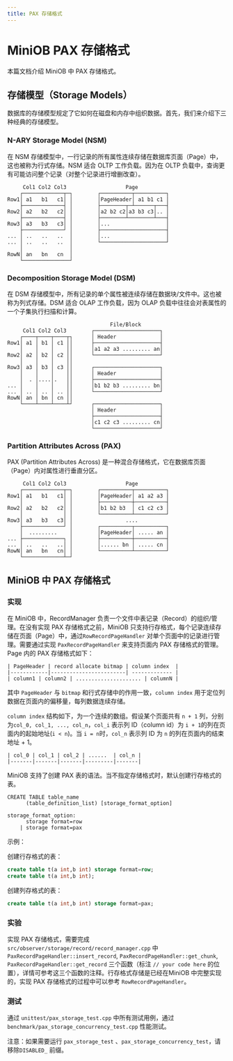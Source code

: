```yaml
---
title: PAX 存储格式
---
```


# MiniOB PAX 存储格式

本篇文档介绍 MiniOB 中 PAX 存储格式。

## 存储模型（Storage Models）

数据库的存储模型规定了它如何在磁盘和内存中组织数据。首先，我们来介绍下三种经典的存储模型。

### N-ARY Storage Model (NSM)

在 NSM 存储模型中，一行记录的所有属性连续存储在数据库页面（Page）中，这也被称为行式存储。NSM 适合 OLTP 工作负载。因为在 OLTP 负载中，查询更有可能访问整个记录（对整个记录进行增删改查）。

```
     Col1 Col2 Col3                   Page          
    ┌─────────────┬─┐        ┌──────────┬──────────┐
Row1│ a1   b1   c1│ │        │PageHeader│ a1 b1 c1 │
    ├─────────────┤ │        ├────────┬─┴──────┬───┤
Row2│ a2   b2   c2│ │        │a2 b2 c2│a3 b3 c3│.. │
    ├─────────────┤ │        ├────────┴────────┴───┤
Row3│ a3   b3   c3│ │        │...                  │
    ├─────────────┘ │        ├─────────────────────┤
... │ ..   ..   ..  │        │...                  │
... │ ..   ..   ..  │        └─────────────────────┘
    │               │                               
RowN│ an   bn   cn  │                               
    └───────────────┘ 
```

### Decomposition Storage Model (DSM)

在 DSM 存储模型中，所有记录的单个属性被连续存储在数据块/文件中。这也被称为列式存储。DSM 适合 OLAP 工作负载，因为 OLAP 负载中往往会对表属性的一个子集执行扫描和计算。

```
                                 File/Block       
     Col1 Col2 Col3        ┌─────────────────────┐
    ┌────┬────┬────┬┐      │ Header              │
Row1│ a1 │ b1 │ c1 ││      ├─────────────────────┤
    │    │    │    ││      │a1 a2 a3 ......... an│
Row2│ a2 │ b2 │ c2 ││      └─────────────────────┘
    │    │    │    ││                             
Row3│ a3 │ b3 │ c3 ││      ┌─────────────────────┐
    │    │    │    ││      │ Header              │
    │  . │....│.   ││      ├─────────────────────┤
... │    │    │    ││      │b1 b2 b3 ......... bn│
... │ .. │ .. │ .. ││      └─────────────────────┘
RowN│ an │ bn │ cn ││                             
    └────┴────┴────┴┘      ┌─────────────────────┐
                           │ Header              │
                           ├─────────────────────┤
                           │c1 c2 c3 ......... cn│
                           └─────────────────────┘
```

### Partition Attributes Across (PAX)

PAX (Partition Attributes Across) 是一种混合存储格式，它在数据库页面（Page）内对属性进行垂直分区。

```
     Col1 Col2 Col3                   Page          
    ┌─────────────┬─┐        ┌──────────┬──────────┐
Row1│ a1   b1   c1│ │        │PageHeader│ a1 a2 a3 │
    │             │ │        ├──────────┼──────────┤
Row2│ a2   b2   c2│ │        │b1 b2 b3  │ c1 c2 c3 │
    │             │ │        └──────────┴──────────┘
Row3│ a3   b3   c3│ │                 ....          
    ├─────────────┘ │        ┌──────────┬──────────┐
    │  .........    │        │PageHeader│ ..... an │
... ├─────────────┐ │        ├──────────┼──────────┤
... │ ..   ..   ..│ │        │...... bn │ ..... cn │
RowN│ an   bn   cn│ │        └──────────┴──────────┘
    └─────────────┴─┘                               
```

## MiniOB 中 PAX 存储格式

### 实现

在 MiniOB 中，RecordManager 负责一个文件中表记录（Record）的组织/管理。在没有实现 PAX 存储格式之前，MiniOB 只支持行存格式，每个记录连续存储在页面（Page）中，通过`RowRecordPageHandler` 对单个页面中的记录进行管理。需要通过实现 `PaxRecordPageHandler` 来支持页面内 PAX 存储格式的管理。
Page 内的 PAX 存储格式如下：
```
| PageHeader | record allocate bitmap | column index  |
|------------|------------------------| ------------- |
| column1 | column2 | ..................... | columnN |
```
其中 `PageHeader` 与 `bitmap` 和行式存储中的作用一致，`column index` 用于定位列数据在页面内的偏移量，每列数据连续存储。

`column index` 结构如下，为一个连续的数组。假设某个页面共有 `n + 1` 列，分别为`col_0, col_1, ..., col_n`，`col_i` 表示列 ID（column id）为 `i + 1`的列在页面内的起始地址(`i < n`)。当 `i = n`时，`col_n` 表示列 ID 为 `n` 的列在页面内的结束地址 + 1。
```
| col_0 | col_1 | col_2 | ......  | col_n |
|-------|-------|-------|---------|-------|
```


MiniOB 支持了创建 PAX 表的语法。当不指定存储格式时，默认创建行存格式的表。
```
CREATE TABLE table_name
      (table_definition_list) [storage_format_option]

storage_format_option:
      storage format=row
    | storage format=pax
```
示例：

创建行存格式的表：

```sql
create table t(a int,b int) storage format=row;
create table t(a int,b int);
```

创建列存格式的表：
```sql
create table t(a int,b int) storage format=pax;
```

### 实验

实现 PAX 存储格式，需要完成 `src/observer/storage/record/record_manager.cpp` 中 `PaxRecordPageHandler::insert_record`, `PaxRecordPageHandler::get_chunk`, `PaxRecordPageHandler::get_record` 三个函数（标注 `// your code here` 的位置），详情可参考这三个函数的注释。行存格式存储是已经在MiniOB 中完整实现的，实现 PAX 存储格式的过程中可以参考 `RowRecordPageHandler`。

### 测试

通过 `unittest/pax_storage_test.cpp` 中所有测试用例，通过`benchmark/pax_storage_concurrency_test.cpp` 性能测试。

注意：如果需要运行 `pax_storage_test` 、`pax_storage_concurrency_test`，请移除`DISABLED_` 前缀。


